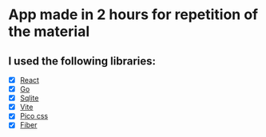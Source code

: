 # App made in 2 hours for repetition of the material

## I used the following libraries:
- [x] [React](https://react.dev/)
- [x] [Go](https://go.dev/)
- [x] [Sqlite](https://www.sqlite.org/)
- [x] [Vite](https://vitejs.dev/)
- [x] [Pico css](https://picocss.com/)
- [x] [Fiber](https://gofiber.io/)
